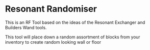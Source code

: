 # Resonant Randomiser

This is an RF Tool based on the ideas of the Resonant Exchanger and Builders Wand tools.

This tool will place down a random assortment of blocks from your inventory to create random looking wall or floor
